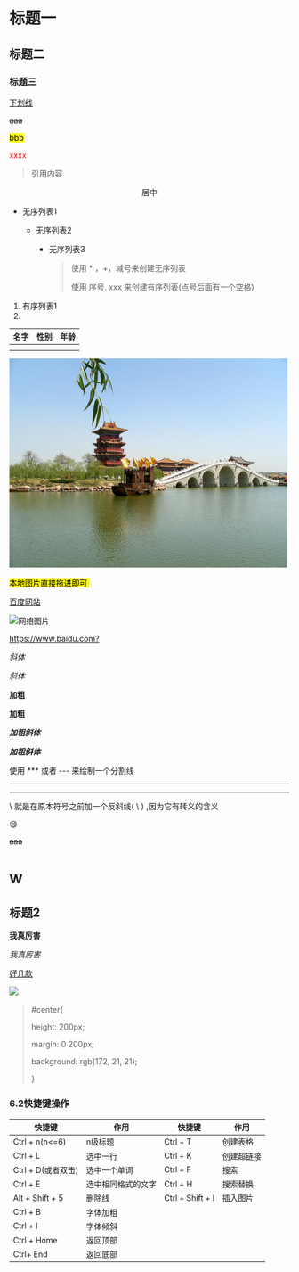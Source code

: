 

# 标题一

## 标题二

### 标题三

<u> 下划线</u>

~~aaa~~

<mark> bbb</mark>

<p style="color:red">xxxx</p>

> 引用内容

<center>居中</center>

* 无序列表1

  + 无序列表2

    - 无序列表3

      >使用 * ，+，减号来创建无序列表
      >
      >使用  序号. xxx 来创建有序列表(点号后面有一个空格)

1. 有序列表1
2. 

| 名字 | 性别 | 年龄 |
| ---- | ---- | ---- |
|      |      |      |
|      |      |      |

![图片](./图片.jpg)

<mark> 本地图片直接拖进即可 </mark>



[百度网站](https://baidu.com)

![网络图片](https://dss1.bdstatic.com/70cFuXSh_Q1YnxGkpoWK1HF6hhy/it/u=1593106255,4245861836&fm=26&gp=0.jpg)



<https://www.baidu.com?>

*斜体*

_斜体_

**加粗**

__加粗__

***加粗斜体***

___加粗斜体___



使用 *** 或者 --- 来绘制一个分割线

***

---

\\  就是在原本符号之前加一个反斜线( \ ) ,因为它有转义的含义

:smile:

~~aaa~~

# w

## 标题2

**我真厉害**

*我真厉害*

<u>好几款</u>

![](C:\Users\唐伟真\Desktop\图片集\1.jpg)



>\#center{
>
>  height: 200px;
>
>  margin: 0 200px;
>
>  background: rgb(172, 21, 21);
>
>}

### 6.2快捷键操作

| 快捷键             | 作用               | 快捷键           | 作用       |
| ------------------ | ------------------ | ---------------- | ---------- |
| Ctrl + n(n<=6)     | n级标题            | Ctrl + T         | 创建表格   |
| Ctrl + L           | 选中一行           | Ctrl + K         | 创建超链接 |
| Ctrl + D(或者双击) | 选中一个单词       | Ctrl + F         | 搜索       |
| Ctrl + E           | 选中相同格式的文字 | Ctrl + H         | 搜索替换   |
| Alt + Shift + 5    | 删除线             | Ctrl + Shift + I | 插入图片   |
| Ctrl + B           | 字体加粗           |                  |            |
| Ctrl + I           | 字体倾斜           |                  |            |
| Ctrl + Home        | 返回顶部           |                  |            |
| Ctrl+ End          | 返回底部           |                  |            |







